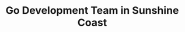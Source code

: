 ---
title: Go Development Team in Sunshine Coast
permalink: /landings/locations/sunshine-coast/developer/go
technology: Go
location: Sunshine Coast
---